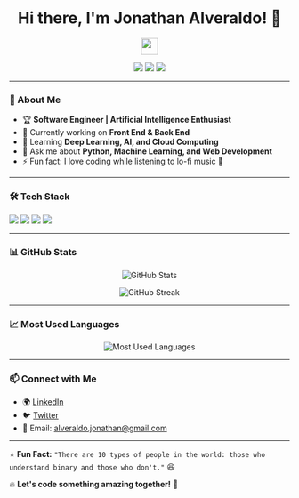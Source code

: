 <h1 align="center">Hi there, I'm Jonathan Alveraldo! 👋</h1>
<p align="center">
  <img src="https://media.giphy.com/media/hvRJCLFzcasrR4ia7z/giphy.gif" width="30px"/>
</p>

<p align="center">
  <a href="https://linkedin.com/in/jonathanalveraldo"><img src="https://img.shields.io/badge/LinkedIn-Profile-blue?logo=linkedin"></a>
  <a href="https://twitter.com/jonathanalveraldo"><img src="https://img.shields.io/badge/Twitter-%40jonathanalveraldo-1DA1F2?logo=twitter"></a>
  <a href="mailto:jonathan@example.com"><img src="https://img.shields.io/badge/Email-jonathan@example.com-red?logo=gmail"></a>
</p>

---

### **🚀 About Me**
- 🏆 **Software Engineer | Artificial Intelligence Enthusiast**
- 🔭 Currently working on **Front End & Back End**
- 🌱 Learning **Deep Learning, AI, and Cloud Computing**
- 💬 Ask me about **Python, Machine Learning, and Web Development**
- ⚡ Fun fact: I love coding while listening to lo-fi music 🎵

---

### **🛠 Tech Stack**
<p>
  <img src="https://img.shields.io/badge/Python-3.9-blue?logo=python">
  <img src="https://img.shields.io/badge/Machine%20Learning-TensorFlow-orange?logo=tensorflow">
  <img src="https://img.shields.io/badge/Web%20Development-React-blue?logo=react">
  <img src="https://img.shields.io/badge/Cloud-AWS-red?logo=amazon-aws">
</p>

---

### **📊 GitHub Stats**
<p align="center">
  <img src="https://github-readme-stats.vercel.app/api?username=jonveral&show_icons=true&theme=radical" alt="GitHub Stats">
</p>

<p align="center">
  <img src="https://github-readme-streak-stats.herokuapp.com/?user=jonveral&theme=dark" alt="GitHub Streak">
</p>

---

### **📈 Most Used Languages**
<p align="center">
  <img src="https://github-readme-stats.vercel.app/api/top-langs/?username=jonveral&layout=compact&theme=tokyonight" alt="Most Used Languages">
</p>

---

### **📫 Connect with Me**
- 🌍 [LinkedIn](https://www.linkedin.com/in/jonathanalveraldobangun)
- 🐦 [Twitter](https://twitter.com/jonathanalveraldo)
- 📩 Email: alveraldo.jonathan@gmail.com

---

⭐ **Fun Fact:** `"There are 10 types of people in the world: those who understand binary and those who don't."` 😆

🔥 **Let's code something amazing together!** 🚀

